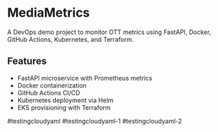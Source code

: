 # MediaMetrics

A DevOps demo project to monitor OTT metrics using FastAPI, Docker, GitHub Actions, Kubernetes, and Terraform.

## Features
- FastAPI microservice with Prometheus metrics
- Docker containerization
- GitHub Actions CI/CD
- Kubernetes deployment via Helm
- EKS provisioning with Terraform

#testingcloudyaml
#testingcloudyaml-1
#testingcloudyaml-2
